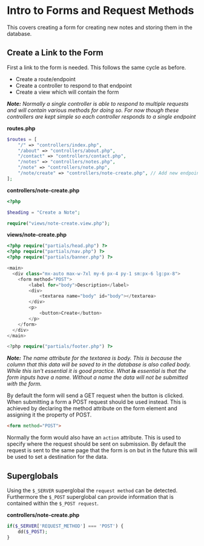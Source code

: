# Intro to Forms and Request Methods

This covers creating a form for creating new notes and storing them in the database.

## Create a Link to the Form
First a link to the form is needed. This follows the same cycle as before.

- Create a route/endpoint
- Create a controller to respond to that endpoint
- Create a view which will contain the form

***Note:** Normally a single controller is able to respond to multiple requests and will contain various methods for doing so. For now though these controllers are kept simple so each controller responds to a single endpoint*

**routes.php**
```php
$routes = [
    "/" => "controllers/index.php",
    "/about" => "controllers/about.php",
    "/contact" => "controllers/contact.php",
    "/notes" => "controllers/notes.php",
    "/note" => "controllers/note.php",
    "/note/create" => "controllers/note-create.php", // Add new endpoint
];
```

**controllers/note-create.php**
```php
<?php

$heading = "Create a Note";

require("views/note-create.view.php");
```

**views/note-create.php**
```php
<?php require("partials/head.php") ?>
<?php require("partials/nav.php") ?>
<?php require("partials/banner.php") ?>

<main>
  <div class="mx-auto max-w-7xl my-6 px-4 py-1 sm:px-6 lg:px-8">
    <form method="POST">
        <label for="body">Description</label>
        <div>
            <textarea name="body" id="body"></textarea>
        </div>
        <p>
            <button>Create</button>
        </p>
    </form>
  </div>
</main>

<?php require("partials/footer.php") ?>
```
***Note:** The name attribute for the textarea is body. This is because the column that this data will be saved to in the database is also called body. While this isn't essential it is good practice. What **is** essential is that the form inputs have a name. Without a name the data will not be submitted with the form.*

By default the form will send a GET request when the button is clicked. When submitting a form a POST request should be used instead. This is achieved by declaring the method attribute on the form element and assigning it the property of POST.
```html
<form method="POST">
```

Normally the form would also have an `action` attribute. This is used to specify where the request should be sent on submission. By default the request is sent to the same page that the form is on but in the future this will be used to set a destination for the data.

## Superglobals
Using the `$_SERVER` superglobal the `request method` can be detected. Furthermore the `$_POST` superglobal can provide information that is contained within the `$_POST request`.

**controllers/note-create.php**
```php
if($_SERVER['REQUEST_METHOD'] === 'POST') {
    dd($_POST);
}
```
